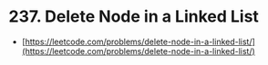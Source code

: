 # 237. Delete Node in a Linked List

- [https://leetcode.com/problems/delete-node-in-a-linked-list/](https://leetcode.com/problems/delete-node-in-a-linked-list/)
